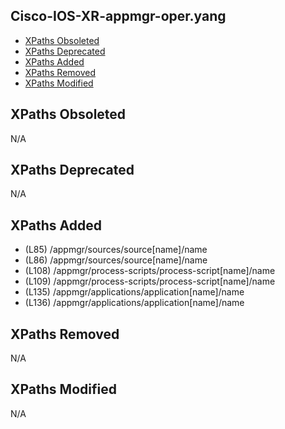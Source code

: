 ## Cisco-IOS-XR-appmgr-oper.yang

- [XPaths Obsoleted](#xpaths-obsoleted)
- [XPaths Deprecated](#xpaths-deprecated)
- [XPaths Added](#xpaths-added)
- [XPaths Removed](#xpaths-removed)
- [XPaths Modified](#xpaths-modified)

## XPaths Obsoleted

N/A

## XPaths Deprecated

N/A

## XPaths Added

- (L85)	/appmgr/sources/source[name]/name
- (L86)	/appmgr/sources/source[name]/name
- (L108)	/appmgr/process-scripts/process-script[name]/name
- (L109)	/appmgr/process-scripts/process-script[name]/name
- (L135)	/appmgr/applications/application[name]/name
- (L136)	/appmgr/applications/application[name]/name

## XPaths Removed

N/A

## XPaths Modified

N/A

